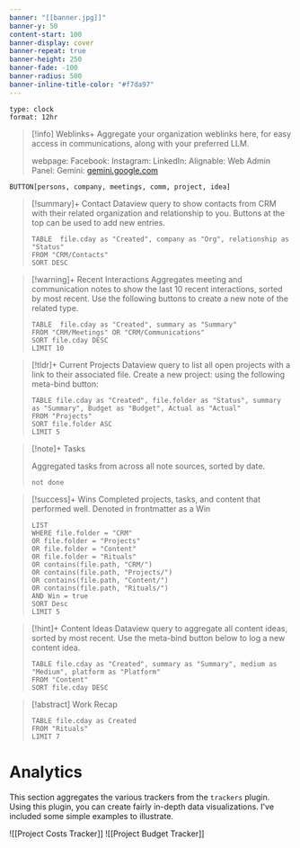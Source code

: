 ```yaml
---
banner: "[[banner.jpg]]"
banner-y: 50
content-start: 100
banner-display: cover
banner-repeat: true
banner-height: 250
banner-fade: -100
banner-radius: 500
banner-inline-title-color: "#f7da97"
---
```

```widgets
type: clock
format: 12hr
```
>[!info] Weblinks+
>Aggregate your organization weblinks here, for easy access in communications, along with your preferred LLM.
>
>webpage:
>Facebook:
>Instagram: 
>LinkedIn: 
>Alignable: 
>Web Admin Panel:
>Gemini: [gemini.google.com]() 
>

`BUTTON[persons, company, meetings, comm, project, idea]`


> [!summary]+ Contact
> Dataview query to show contacts from CRM with their related organization and relationship to you. Buttons at the top can be used to add new entries.
> 
> 
> 
>```dataview
>TABLE  file.cday as "Created", company as "Org", relationship as "Status"
>FROM "CRM/Contacts"
>SORT DESC
>```

> [!warning]+ Recent Interactions
> Aggregates meeting and communication notes to show the last 10 recent interactions, sorted by most recent. Use the following buttons to create a new note  of the related type.
> 
>  > 
>   ```dataview
>   TABLE  file.cday as "Created", summary as "Summary"
>   FROM "CRM/Meetings" OR "CRM/Communications"
>  SORT file.cday DESC
>  LIMIT 10
>  ```

>[!tldr]+ Current Projects
>Dataview query to list all open projects with a link to their associated file. Create a new project: using the following meta-bind button:
>
>>
>```dataview
>TABLE file.cday as "Created", file.folder as "Status", summary as "Summary", Budget as "Budget", Actual as "Actual" 
>FROM "Projects"
>SORT file.folder ASC
>LIMIT 5
>```

>[!note]+ Tasks
>
>Aggregated tasks from across all note sources, sorted by date. 
>```tasks
>not done
>```
>




>[!success]+ Wins
>Completed projects, tasks, and content that performed well. Denoted in frontmatter as a Win
>
>```dataview
>LIST
>WHERE file.folder = "CRM"
>OR file.folder = "Projects" 
>OR file.folder = "Content" 
>OR file.folder = "Rituals" 
>OR contains(file.path, "CRM/") 
>OR contains(file.path, "Projects/") 
>OR contains(file.path, "Content/") 
>OR contains(file.path, "Rituals/") 
>AND Win = true
>SORT Desc 
>LIMIT 5 
>```


>[!hint]+ Content Ideas
>Dataview query to aggregate all content ideas, sorted by most recent. Use the meta-bind button below to log a new content idea.
>
>  
>
>```dataview
>TABLE file.cday as "Created", summary as "Summary", medium as "Medium", platform as "Platform"
>FROM "Content"
>SORT file.cday DESC
>```

>[!abstract] Work Recap
>```dataview
>TABLE file.cday as Created
>FROM "Rituals"
>LIMIT 7
>```




# Analytics

This section aggregates the various trackers from the `trackers` plugin. Using this plugin, you can create fairly in-depth data visualizations. I've included some simple examples to illustrate.

![[Project Costs Tracker]] ![[Project Budget Tracker]]